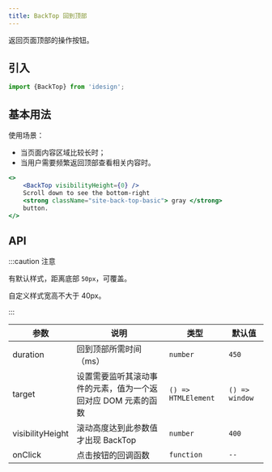 ```yaml
---
title: BackTop 回到顶部
---
```


返回页面顶部的操作按钮。

## 引入

```js
import {BackTop} from 'idesign';
```

## 基本用法

使用场景：

- 当页面内容区域比较长时；
- 当用户需要频繁返回顶部查看相关内容时。

```jsx live fffx
<>
    <BackTop visibilityHeight={0} />
    Scroll down to see the bottom-right
    <strong className="site-back-top-basic"> gray </strong>
    button.
</>
```

## API

:::caution 注意

有默认样式，距离底部 `50px`，可覆盖。

自定义样式宽高不大于 40px。

:::

| 参数             | 说明                                                          | 类型                | 默认值         |
| ---------------- | ------------------------------------------------------------- | ------------------- | -------------- |
| duration         | 回到顶部所需时间（ms）                                        | `number`            | `450`          |
| target           | 设置需要监听其滚动事件的元素，值为一个返回对应 DOM 元素的函数 | `() => HTMLElement` | `() => window` |
| visibilityHeight | 滚动高度达到此参数值才出现 BackTop                            | `number`            | `400`          |
| onClick          | 点击按钮的回调函数                                            | `function`          | `--`           |
